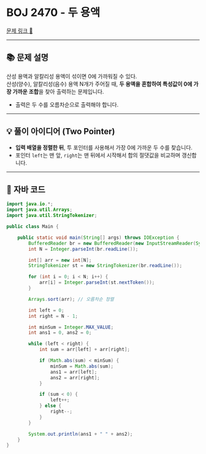 # BOJ 2470 - 두 용액

[문제 링크 🔗](https://www.acmicpc.net/problem/2470)

---

## 📚 문제 설명

산성 용액과 알칼리성 용액이 섞이면 0에 가까워질 수 있다.  
산성(양수), 알칼리성(음수) 용액 N개가 주어질 때, **두 용액을 혼합하여 특성값이 0에 가장 가까운 조합**을 찾아 출력하는 문제입니다.

- 출력은 두 수를 오름차순으로 출력해야 합니다.

---

## 💡 풀이 아이디어 (Two Pointer)

- **입력 배열을 정렬한 뒤**, 투 포인터를 사용해서 가장 0에 가까운 두 수를 찾습니다.
- 포인터 `left`는 맨 앞, `right`는 맨 뒤에서 시작해서 합의 절댓값을 비교하며 갱신합니다.

---

## 📝 자바 코드

```java
import java.io.*;
import java.util.Arrays;
import java.util.StringTokenizer;

public class Main {

    public static void main(String[] args) throws IOException {
        BufferedReader br = new BufferedReader(new InputStreamReader(System.in));
        int N = Integer.parseInt(br.readLine());

        int[] arr = new int[N];
        StringTokenizer st = new StringTokenizer(br.readLine());

        for (int i = 0; i < N; i++) {
            arr[i] = Integer.parseInt(st.nextToken());
        }

        Arrays.sort(arr); // 오름차순 정렬

        int left = 0;
        int right = N - 1;

        int minSum = Integer.MAX_VALUE;
        int ans1 = 0, ans2 = 0;

        while (left < right) {
            int sum = arr[left] + arr[right];

            if (Math.abs(sum) < minSum) {
                minSum = Math.abs(sum);
                ans1 = arr[left];
                ans2 = arr[right];
            }

            if (sum < 0) {
                left++;
            } else {
                right--;
            }
        }

        System.out.println(ans1 + " " + ans2);
    }
}
```